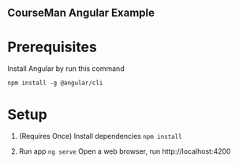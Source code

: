 CourseMan Angular Example
-------------------------

# Prerequisites
Install Angular by run this command 

`npm install -g @angular/cli`

# Setup

1. (Requires Once) Install dependencies
   `npm install`

2. Run app `ng serve`
   Open a web browser, run http://localhost:4200


